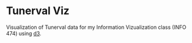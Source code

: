 Tunerval Viz
==============

Visualization of Tunerval data for my Information Vizualization class (INFO 474) using [d3](https://d3js.org/).
